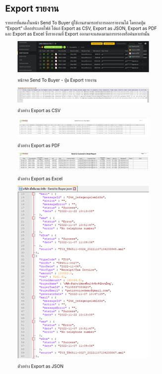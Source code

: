 # Export รายงาน

รายการที่แสดงในหน้า Send To Buyer ผู้ใช้งานสามารถทำการออกรายงานได้ โดยกดปุ่ม “Export” เลือกประเภทไฟล์ ได้แก่ Export as CSV, Export as JSON, Export as PDF และ Export as Excel ซึ่งรายงานที่ Export ออกมาจะแสดงตามการกรองหรือค้นหาเท่านั้น

<figure><img src="../../.gitbook/assets/image (48).png" alt=""><figcaption><p>หน้าจอ Send To Buyer - ปุ่ม Export รายงาน</p></figcaption></figure>

<figure><img src="../../.gitbook/assets/image (98).png" alt=""><figcaption><p>ตัวอย่าง Export as CSV</p></figcaption></figure>

<figure><img src="../../.gitbook/assets/image (38) (1).png" alt=""><figcaption><p>ตัวอย่าง Export as PDF</p></figcaption></figure>

<figure><img src="../../.gitbook/assets/image (65).png" alt=""><figcaption><p>ตัวอย่าง Export as Excel</p></figcaption></figure>

<figure><img src="../../.gitbook/assets/image (47).png" alt=""><figcaption><p>ตัวอย่าง Export as JSON</p></figcaption></figure>
